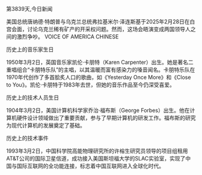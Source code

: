 第3839天,今日新闻

美国总统唐纳德·特朗普与乌克兰总统弗拉基米尔·泽连斯基于2025年2月28日在白宫会面，讨论乌克兰稀有矿产的开采权问题。然而，这场会晤演变成两国领导人之间的激烈争吵。 
VOICE OF AMERICA CHINESE

历史上的音乐家生日

1950年3月2日，英国音乐家凯伦·卡朋特（Karen Carpenter）出生。她是著名二重唱组合“卡朋特乐队”的主唱，以其温暖而富有感染力的嗓音闻名。卡朋特乐队在1970年代创作了多首脍炙人口的歌曲，如《Yesterday Once More》和《Close to You》。凯伦·卡朋特于1983年去世，但她的音乐作品至今仍深受喜爱。

历史上的技术人员生日

1904年3月2日，美国计算机科学家乔治·福布斯（George Forbes）出生。他在计算机硬件设计领域做出了重要贡献，参与了早期计算机的研发工作。福布斯的研究为现代计算机的发展奠定了基础。

历史上的技术事件

1993年3月2日，中国科学院高能物理研究所的许榕生研究员领导的项目组租用AT&T公司的国际卫星信道，成功接入美国斯坦福大学的SLAC实验室，实现了中国与国际互联网的全功能连接，标志着中国互联网进入全球化时代。  